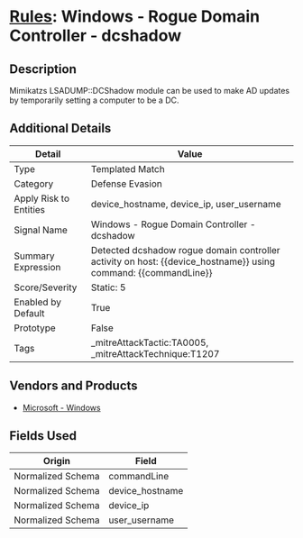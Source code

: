 # [Rules](README.md): Windows - Rogue Domain Controller - dcshadow

## Description
Mimikatzs LSADUMP::DCShadow module can be used to make AD updates by temporarily setting a computer to be a DC.

## Additional Details
|Detail|Value|
|----|----|
|Type|Templated Match|
|Category|Defense Evasion|
|Apply Risk to Entities|device_hostname, device_ip, user_username|
|Signal Name|Windows - Rogue Domain Controller - dcshadow|
|Summary Expression|Detected dcshadow rogue domain controller activity on host: {{device_hostname}} using command: {{commandLine}}|
|Score/Severity|Static: 5|
|Enabled by Default|True|
|Prototype|False|
|Tags|_mitreAttackTactic:TA0005, _mitreAttackTechnique:T1207|
## Vendors and Products
- [Microsoft - Windows](../products/1ff7546c-cb36-4a24-87f7-89d2cecc5761.md)


## Fields Used

|Origin|Field|
|----|----|
|Normalized Schema|commandLine|
|Normalized Schema|device_hostname|
|Normalized Schema|device_ip|
|Normalized Schema|user_username|


